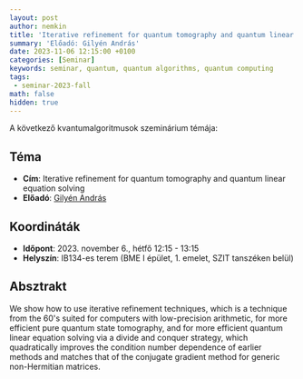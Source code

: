 ```yaml
---
layout: post
author: nemkin
title: 'Iterative refinement for quantum tomography and quantum linear equation solving'
summary: 'Előadó: Gilyén András'
date: 2023-11-06 12:15:00 +0100
categories: [Seminar]
keywords: seminar, quantum, quantum algorithms, quantum computing
tags:
 - seminar-2023-fall
math: false
hidden: true
---
```


A következő kvantumalgoritmusok szeminárium témája:

## Téma

- **Cím**: Iterative refinement for quantum tomography and quantum linear equation solving
- **Előadó**: [Gilyén András](http://gilyen.hu/)

## Koordináták

- **Időpont**: 2023. november 6., hétfő 12:15 - 13:15
- **Helyszín**: IB134-es terem (BME I épület, 1. emelet, SZIT tanszéken belül)

## Absztrakt

We show how to use iterative refinement techniques, which is a technique from the 60's suited
for computers with low-precision arithmetic, for more efficient pure quantum state tomography,
and for more efficient quantum linear equation solving via a divide and conquer strategy,
which quadratically improves the condition number dependence of earlier methods and
matches that of the conjugate gradient method for generic non-Hermitian matrices.
